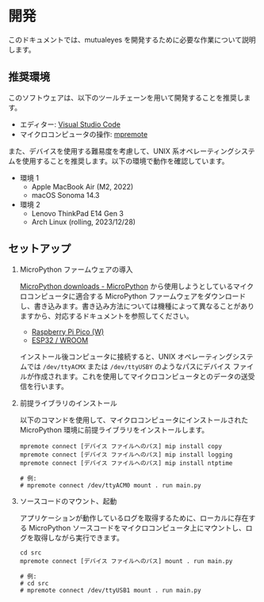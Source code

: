 # 開発

このドキュメントでは、mutualeyes を開発するために必要な作業について説明します。

## 推奨環境

このソフトウェアは、以下のツールチェーンを用いて開発することを推奨します。

- エディター: [Visual Studio Code](https://code.visualstudio.com/)
- マイクロコンピュータの操作: [mpremote](https://micropython-docs-ja.readthedocs.io/ja/latest/reference/mpremote.html)

また、デバイスを使用する難易度を考慮して、UNIX 系オペレーティングシステムを使用することを推奨します。以下の環境で動作を確認しています。

- 環境 1
    - Apple MacBook Air (M2, 2022)
    - macOS Sonoma 14.3
- 環境 2
    - Lenovo ThinkPad E14 Gen 3
    - Arch Linux (rolling, 2023/12/28)

## セットアップ

1. MicroPython ファームウェアの導入

    [MicroPython downloads - MicroPython](https://micropython.org/download/) から使用しようとしているマイクロコンピュータに適合する MicroPython ファームウェアをダウンロードし、書き込みます。書き込み方法については機種によって異なることがありますから、対応するドキュメントを参照してください。

    - [Raspberry Pi Pico (W)](https://www.raspberrypi.com/documentation/microcontrollers/micropython.html)
    - [ESP32 / WROOM](https://micropython.org/download/ESP32_GENERIC/)
    
    インストール後コンピュータに接続すると、UNIX オペレーティングシステムでは `/dev/ttyACMX` または `/dev/ttyUSBY` のようなパスにデバイス ファイルが作成されます。これを使用してマイクロコンピュータとのデータの送受信を行います。

2. 前提ライブラリのインストール

    以下のコマンドを使用して、マイクロコンピュータにインストールされた MicroPython 環境に前提ライブラリをインストールします。
    ```shell
    mpremote connect [デバイス ファイルへのパス] mip install copy
    mpremote connect [デバイス ファイルへのパス] mip install logging
    mpremote connect [デバイス ファイルへのパス] mip install ntptime

    # 例:
    # mpremote connect /dev/ttyACM0 mount . run main.py
    ```

3. ソースコードのマウント、起動

    アプリケーションが動作しているログを取得するために、ローカルに存在する MicroPython ソースコードをマイクロコンピュータ上にマウントし、ログを取得しながら実行できます。

    ```shell
    cd src
    mpremote connect [デバイス ファイルへのパス] mount . run main.py
    
    # 例:
    # cd src
    # mpremote connect /dev/ttyUSB1 mount . run main.py
    ```
